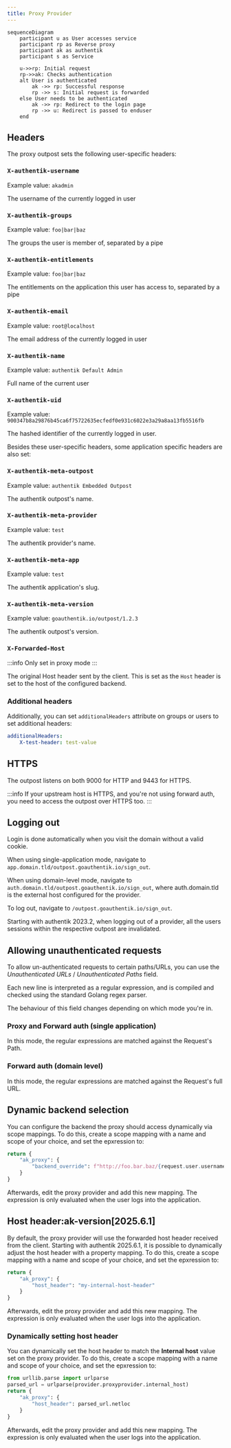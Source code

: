 ```yaml
---
title: Proxy Provider
---
```


```mermaid
sequenceDiagram
    participant u as User accesses service
    participant rp as Reverse proxy
    participant ak as authentik
    participant s as Service

    u->>rp: Initial request
    rp->>ak: Checks authentication
    alt User is authenticated
        ak ->> rp: Successful response
        rp ->> s: Initial request is forwarded
    else User needs to be authenticated
        ak ->> rp: Redirect to the login page
        rp ->> u: Redirect is passed to enduser
    end
```

## Headers

The proxy outpost sets the following user-specific headers:

### `X-authentik-username`

Example value: `akadmin`

The username of the currently logged in user

### `X-authentik-groups`

Example value: `foo|bar|baz`

The groups the user is member of, separated by a pipe

### `X-authentik-entitlements`

Example value: `foo|bar|baz`

The entitlements on the application this user has access to, separated by a pipe

### `X-authentik-email`

Example value: `root@localhost`

The email address of the currently logged in user

### `X-authentik-name`

Example value: `authentik Default Admin`

Full name of the current user

### `X-authentik-uid`

Example value: `900347b8a29876b45ca6f75722635ecfedf0e931c6022e3a29a8aa13fb5516fb`

The hashed identifier of the currently logged in user.

Besides these user-specific headers, some application specific headers are also set:

### `X-authentik-meta-outpost`

Example value: `authentik Embedded Outpost`

The authentik outpost's name.

### `X-authentik-meta-provider`

Example value: `test`

The authentik provider's name.

### `X-authentik-meta-app`

Example value: `test`

The authentik application's slug.

### `X-authentik-meta-version`

Example value: `goauthentik.io/outpost/1.2.3`

The authentik outpost's version.

### `X-Forwarded-Host`

:::info
Only set in proxy mode
:::

The original Host header sent by the client. This is set as the `Host` header is set to the host of the configured backend.

### Additional headers

Additionally, you can set `additionalHeaders` attribute on groups or users to set additional headers:

```yaml
additionalHeaders:
    X-test-header: test-value
```

## HTTPS

The outpost listens on both 9000 for HTTP and 9443 for HTTPS.

:::info
If your upstream host is HTTPS, and you're not using forward auth, you need to access the outpost over HTTPS too.
:::

## Logging out

Login is done automatically when you visit the domain without a valid cookie.

When using single-application mode, navigate to `app.domain.tld/outpost.goauthentik.io/sign_out`.

When using domain-level mode, navigate to `auth.domain.tld/outpost.goauthentik.io/sign_out`, where auth.domain.tld is the external host configured for the provider.

To log out, navigate to `/outpost.goauthentik.io/sign_out`.

Starting with authentik 2023.2, when logging out of a provider, all the users sessions within the respective outpost are invalidated.

## Allowing unauthenticated requests

To allow un-authenticated requests to certain paths/URLs, you can use the _Unauthenticated URLs_ / _Unauthenticated Paths_ field.

Each new line is interpreted as a regular expression, and is compiled and checked using the standard Golang regex parser.

The behaviour of this field changes depending on which mode you're in.

### Proxy and Forward auth (single application)

In this mode, the regular expressions are matched against the Request's Path.

### Forward auth (domain level)

In this mode, the regular expressions are matched against the Request's full URL.

## Dynamic backend selection

You can configure the backend the proxy should access dynamically via scope mappings. To do this, create a scope mapping with a name and scope of your choice, and set the epxression to:

```python
return {
    "ak_proxy": {
        "backend_override": f"http://foo.bar.baz/{request.user.username}"
    }
}
```

Afterwards, edit the proxy provider and add this new mapping. The expression is only evaluated when the user logs into the application.

## Host header:ak-version[2025.6.1]

By default, the proxy provider will use the forwarded host header received from the client. Starting with authentik 2025.6.1, it is possible to dynamically adjust the host header with a property mapping. To do this, create a scope mapping with a name and scope of your choice, and set the epxression to:

```python
return {
    "ak_proxy": {
        "host_header": "my-internal-host-header"
    }
}
```

Afterwards, edit the proxy provider and add this new mapping. The expression is only evaluated when the user logs into the application.

### Dynamically setting host header

You can dynamically set the host header to match the **Internal host** value set on the proxy provider. To do this, create a scope mapping with a name and scope of your choice, and set the epxression to:

```python
from urllib.parse import urlparse
parsed_url = urlparse(provider.proxyprovider.internal_host)
return {
    "ak_proxy": {
        "host_header": parsed_url.netloc
    }
}
```

Afterwards, edit the proxy provider and add this new mapping. The expression is only evaluated when the user logs into the application.
